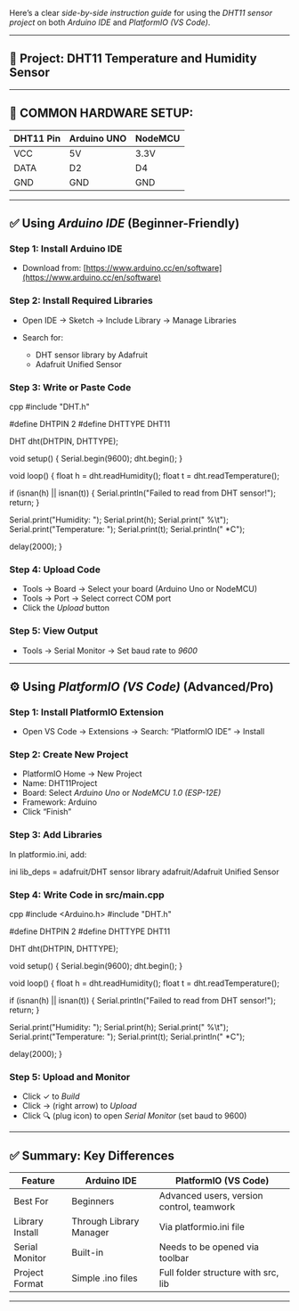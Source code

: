 Here’s a clear *side-by-side instruction guide* for using the *DHT11 sensor project* on both *Arduino IDE* and *PlatformIO (VS Code)*.

---

## 🔧 Project: DHT11 Temperature and Humidity Sensor

---

## 🧰 COMMON HARDWARE SETUP:

| DHT11 Pin | Arduino UNO | NodeMCU |
| --------- | ----------- | ------- |
| VCC       | 5V          | 3.3V    |
| DATA      | D2          | D4      |
| GND       | GND         | GND     |

---

## ✅ Using *Arduino IDE* (Beginner-Friendly)

### Step 1: Install Arduino IDE

* Download from: [https://www.arduino.cc/en/software](https://www.arduino.cc/en/software)

### Step 2: Install Required Libraries

* Open IDE → Sketch → Include Library → Manage Libraries
* Search for:

  * DHT sensor library by Adafruit
  * Adafruit Unified Sensor

### Step 3: Write or Paste Code

cpp
#include "DHT.h"

#define DHTPIN 2
#define DHTTYPE DHT11

DHT dht(DHTPIN, DHTTYPE);

void setup() {
  Serial.begin(9600);
  dht.begin();
}

void loop() {
  float h = dht.readHumidity();
  float t = dht.readTemperature();

  if (isnan(h) || isnan(t)) {
    Serial.println("Failed to read from DHT sensor!");
    return;
  }

  Serial.print("Humidity: ");
  Serial.print(h);
  Serial.print(" %\t");
  Serial.print("Temperature: ");
  Serial.print(t);
  Serial.println(" *C");

  delay(2000);
}


### Step 4: Upload Code

* Tools → Board → Select your board (Arduino Uno or NodeMCU)
* Tools → Port → Select correct COM port
* Click the *Upload* button

### Step 5: View Output

* Tools → Serial Monitor → Set baud rate to *9600*

---

## ⚙️ Using *PlatformIO (VS Code)* (Advanced/Pro)

### Step 1: Install PlatformIO Extension

* Open VS Code → Extensions → Search: “PlatformIO IDE” → Install

### Step 2: Create New Project

* PlatformIO Home → New Project
* Name: DHT11Project
* Board: Select *Arduino Uno* or *NodeMCU 1.0 (ESP-12E)*
* Framework: Arduino
* Click “Finish”

### Step 3: Add Libraries

In platformio.ini, add:

ini
lib_deps =
  adafruit/DHT sensor library
  adafruit/Adafruit Unified Sensor


### Step 4: Write Code in src/main.cpp

cpp
#include <Arduino.h>
#include "DHT.h"

#define DHTPIN 2
#define DHTTYPE DHT11

DHT dht(DHTPIN, DHTTYPE);

void setup() {
  Serial.begin(9600);
  dht.begin();
}

void loop() {
  float h = dht.readHumidity();
  float t = dht.readTemperature();

  if (isnan(h) || isnan(t)) {
    Serial.println("Failed to read from DHT sensor!");
    return;
  }

  Serial.print("Humidity: ");
  Serial.print(h);
  Serial.print(" %\t");
  Serial.print("Temperature: ");
  Serial.print(t);
  Serial.println(" *C");

  delay(2000);
}


### Step 5: Upload and Monitor

* Click ✓ to *Build*
* Click → (right arrow) to *Upload*
* Click 🔍 (plug icon) to open *Serial Monitor* (set baud to 9600)

---

## ✅ Summary: Key Differences

| Feature         | Arduino IDE             | PlatformIO (VS Code)                      |
| --------------- | ----------------------- | ----------------------------------------- |
| Best For        | Beginners               | Advanced users, version control, teamwork |
| Library Install | Through Library Manager | Via platformio.ini file                 |
| Serial Monitor  | Built-in                | Needs to be opened via toolbar            |
| Project Format  | Simple .ino files       | Full folder structure with src, lib   |

---